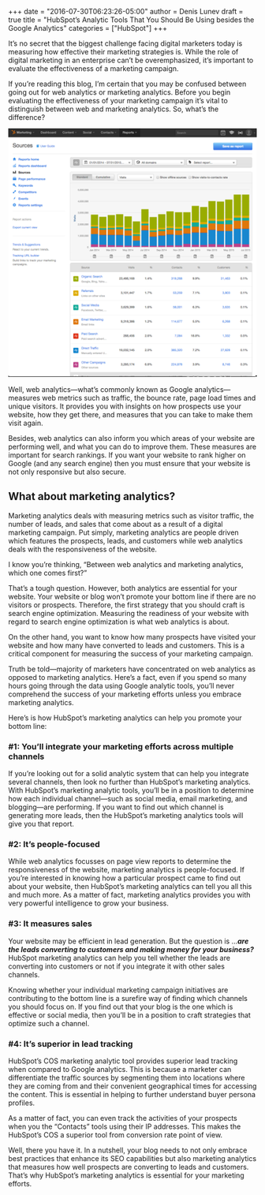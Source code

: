 +++
date = "2016-07-30T06:23:26-05:00"
author = Denis Lunev
draft = true
title = "HubSpot’s Analytic Tools That You Should Be Using besides the Google Analytics"
categories = ["HubSpot"]
+++

It’s no secret that the biggest challenge facing digital marketers today
is measuring how effective their marketing strategies is. While the role
of digital marketing in an enterprise can’t be overemphasized, it’s
important to evaluate the effectiveness of a marketing campaign.

If you’re reading this blog, I’m certain that you may be confused
between going out for web analytics or marketing analytics. Before you
begin evaluating the effectiveness of your marketing campaign it’s vital
to distinguish between web and marketing analytics. So, what’s the
difference?

<img src="/img/2016-07-30-analytics/image1.png" class="blog-image" />

Well, web analytics—what’s commonly known as Google analytics—measures
web metrics such as traffic, the bounce rate, page load times and unique
visitors. It provides you with insights on how prospects use your
website, how they get there, and measures that you can take to make them
visit again.

Besides, web analytics can also inform you which areas of your website
are performing well, and what you can do to improve them. These measures
are important for search rankings. If you want your website to rank
higher on Google (and any search engine) then you must ensure that your
website is not only responsive but also secure.

What about marketing analytics?
-------------------------------

Marketing analytics deals with measuring metrics such as visitor
traffic, the number of leads, and sales that come about as a result of a
digital marketing campaign. Put simply, marketing analytics are people
driven which features the prospects, leads, and customers while web
analytics deals with the responsiveness of the website.

I know you’re thinking, “Between web analytics and marketing analytics,
which one comes first?”

That’s a tough question. However, both analytics are essential for your
website. Your website or blog won’t promote your bottom line if there
are no visitors or prospects. Therefore, the first strategy that you
should craft is search engine optimization. Measuring the readiness of
your website with regard to search engine optimization is what web
analytics is about.

On the other hand, you want to know how many prospects have visited your
website and how many have converted to leads and customers. This is a
critical component for measuring the success of your marketing campaign.

Truth be told—majority of marketers have concentrated on web analytics
as opposed to marketing analytics. Here’s a fact, even if you spend so
many hours going through the data using Google analytic tools, you’ll
never comprehend the success of your marketing efforts unless you
embrace marketing analytics.

Here’s is how HubSpot’s marketing analytics can help you promote your
bottom line:

### \#1: You’ll integrate your marketing efforts across multiple channels

If you’re looking out for a solid analytic system that can help you
integrate several channels, then look no further than HubSpot’s
marketing analytics. With HubSpot’s marketing analytic tools, you’ll be
in a position to determine how each individual channel—such as social
media, email marketing, and blogging—are performing. If you want to find
out which channel is generating more leads, then the HubSpot’s marketing
analytics tools will give you that report.

### \#2: It’s people-focused

While web analytics focusses on page view reports to determine the
responsiveness of the website, marketing analytics is people-focused. If
you’re interested in knowing how a particular prospect came to find out
about your website, then HubSpot’s marketing analytics can tell you all
this and much more. As a matter of fact, marketing analytics provides
you with very powerful intelligence to grow your business.

### \#3: It measures sales

Your website may be efficient in lead generation. But the question is
…***are the leads converting to customers and making money for your
business?*** HubSpot marketing analytics can help you tell whether the
leads are converting into customers or not if you integrate it with
other sales channels.

Knowing whether your individual marketing campaign initiatives are
contributing to the bottom line is a surefire way of finding which
channels you should focus on. If you find out that your blog is the one
which is effective or social media, then you’ll be in a position to
craft strategies that optimize such a channel.

### \#4: It’s superior in lead tracking

HubSpot’s COS marketing analytic tool provides superior lead tracking
when compared to Google analytics. This is because a marketer can
differentiate the traffic sources by segmenting them into locations
where they are coming from and their convenient geographical times for
accessing the content. This is essential in helping to further
understand buyer persona profiles.

As a matter of fact, you can even track the activities of your prospects
when you the “Contacts” tools using their IP addresses. This makes the
HubSpot’s COS a superior tool from conversion rate point of view.

Well, there you have it. In a nutshell, your blog needs to not only
embrace best practices that enhance its SEO capabilities but also
marketing analytics that measures how well prospects are converting to
leads and customers. That’s why HubSpot’s marketing analytics is
essential for your marketing efforts.


